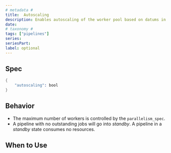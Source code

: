```yaml
---
# metadata # 
title:  Autoscaling
description: Enables autoscaling of the worker pool based on datums in queue. 
date: 
# taxonomy #
tags: ["pipelines"]
series:
seriesPart:
label: optional
---
```


## Spec 

```s
{
    "autoscaling": bool
}
```

## Behavior

- The maximum number of workers is controlled by the `parallelism_spec`.
- A pipeline with no outstanding jobs will go into *standby*. A pipeline in a *standby* state consumes no resources. 

## When to Use 
